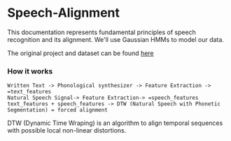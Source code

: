# Speech-Alignment

This documentation represents fundamental principles of speech recognition and its alignment.
We'll use Gaussian HMMs to model our data.

The original project and dataset can be found [here](https://code.google.com/archive/p/hmm-speech-recognition/downloads)

### How it works

    Written Text -> Phonological synthesizer -> Feature Extraction -> =text_features
    Natural Speech Signal-> Feature Extraction-> =speech_features
    text_features + speech_features -> DTW (Natural Speech with Phonetic Segmentation) = forced alignment

DTW (Dynamic Time Wraping) is an algorithm to align temporal sequences with possible local non-linear distortions.
